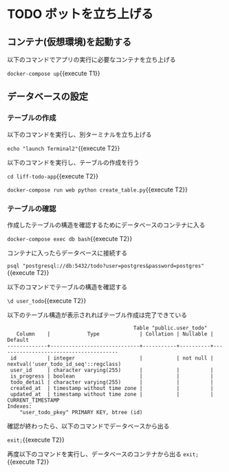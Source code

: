 # TODO ボットを立ち上げる

## コンテナ(仮想環境)を起動する

以下のコマンドでアプリの実行に必要なコンテナを立ち上げる

`docker-compose up`{{execute T1}}

## データベースの設定

### テーブルの作成

以下のコマンドを実行し、別ターミナルを立ち上げる

`echo "launch Terminal2"`{{execute T2}}

以下のコマンドを実行し、テーブルの作成を行う

`cd liff-todo-app`{{execute T2}}

`docker-compose run web python create_table.py`{{execute T2}}

### テーブルの確認

作成したテーブルの構造を確認するためにデータベースのコンテナに入る

`docker-compose exec db bash`{{execute T2}}

コンテナに入ったらデータベースに接続する

`psql "postgresql://db:5432/todo?user=postgres&password=postgres"`{{execute T2}}

以下のコマンドでテーブルの構造を確認する

`\d user_todo`{{execute T2}}

以下のテーブル構造が表示されればテーブル作成は完了できている

```
                                         Table "public.user_todo"
   Column    |            Type             | Collation | Nullable |                Default
-------------+-----------------------------+-----------+----------+---------------------------------------
 id          | integer                     |           | not null | nextval('user_todo_id_seq'::regclass)
 user_id     | character varying(255)      |           |          |
 is_progress | boolean                     |           |          |
 todo_detail | character varying(255)      |           |          |
 created_at  | timestamp without time zone |           |          |
 updated_at  | timestamp without time zone |           |          | CURRENT_TIMESTAMP
Indexes:
    "user_todo_pkey" PRIMARY KEY, btree (id)
```

確認が終わったら、以下のコマンドでデータベースから出る

`exit;`{{execute T2}}

再度以下のコマンドを実行し、データベースのコンテナから出る
`exit;`{{execute T2}}

